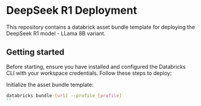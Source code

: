 # DeepSeek R1 Deployment

This repository contains a databrick asset bundle template for deploying the DeepSeek R1 model - LLama 8B variant.

## Getting started
Before starting, ensure you have installed and configured the Databricks CLI with your workspace credentials. Follow these steps to deploy:

Initialize the asset bundle template:
```bash
databricks bundle [url] --profile [profile]
``